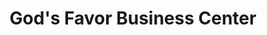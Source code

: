 ---
title: "God's Favor Business Center"
url: /zwedru/gods-favor-business-center/
shop: convenience
---